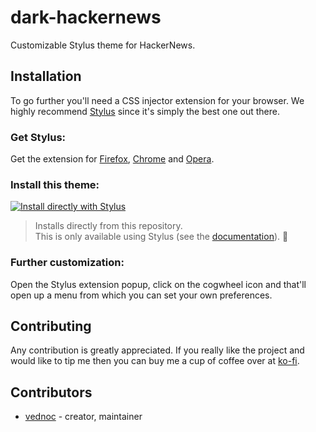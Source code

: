 # dark-hackernews
Customizable Stylus theme for HackerNews.

## Installation
To go further you'll need a CSS injector extension for your browser. We highly recommend [Stylus](https://github.com/openstyles/stylus) since it's simply the best one out there.

### Get Stylus:
Get the extension for [Firefox][amo], [Chrome][cws] and [Opera][aoe].

[amo]: https://addons.mozilla.org/en-US/firefox/addon/styl-us/
[cws]: https://chrome.google.com/webstore/detail/stylus/clngdbkpkpeebahjckkjfobafhncgmne
[aoe]: https://addons.opera.com/en-gb/extensions/details/stylus/

### Install this theme:
[![Install directly with Stylus][badge]][style]

> Installs directly from this repository.  
> This is only available using Stylus (see the [documentation](https://github.com/openstyles/stylus/wiki/Usercss)). :tada:

[badge]: https://img.shields.io/badge/Install%20directly%20with-Stylus-116b59.svg?longCache=true&style=for-the-badge
[style]: https://gitlab.com/vednoc/dark-hackernews/raw/master/hn.user.styl

### Further customization:
Open the Stylus extension popup, click on the cogwheel icon and that'll open up a menu from which you can set your own preferences.

## Contributing
Any contribution is greatly appreciated. If you really like the project and would like to tip me then you can buy me a cup of coffee over at [ko-fi](https://ko-fi.com/vednoc).

## Contributors
- [vednoc](https://gitlab.com/vednoc) - creator, maintainer
